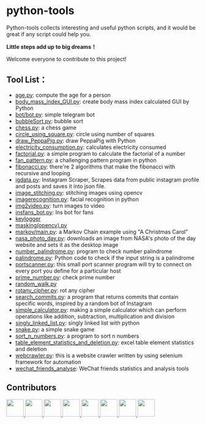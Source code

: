# python-tools
Python-tools collects interesting and useful python scripts, and it would be great if any script could help you.

**Little steps add up to big dreams！**

Welcome everyone to contribute to this project!


## Tool List：
- [age.py](https://github.com/Henry-Jia/python-tools/blob/master/age.py): compute the age for a person
- [body_mass_index_GUI.py](https://github.com/Henry-Jia/python-tools/blob/master/body_mass_index_GUI.py): create body mass index calculated GUI by Python
- [bot/bot.py](https://github.com/Henry-Jia/python-tools/blob/master/bot/bot.py): simple telegram bot
- [bubbleSort.py](https://github.com/Henry-Jia/python-tools/blob/master/bubbleSort.py): bubble sort
- [chess.py](https://github.com/Henry-Jia/python-tools/blob/master/chess.py): a chess game
- [circle_using_square.py](https://github.com/Henry-Jia/python-tools/blob/master/circle_using_square.py): circle using number of squares
- [draw_PeppaPig.py](https://github.com/Henry-Jia/python-tools/blob/master/draw_PeppaPig.py): draw PeppaPig with Python
- [electricity_consumption.py](https://github.com/Henry-Jia/python-tools/blob/master/electricity_consumption.py): calculates electricity consumed
- [factorial.py](https://github.com/Henry-Jia/python-tools/blob/master/factorial.py): a simple program to calculate the factorial of a number
- [fan_pattern.py](https://github.com/Henry-Jia/python-tools/blob/master/fan_pattern.py): a challenging pattern program in python
- [fibonacci.py](https://github.com/Henry-Jia/python-tools/blob/master/fibonacci.py): there're 2 algorithms that make the fibonacci with recursive and looping
- [igdata.py](https://github.com/Henry-Jia/python-tools/blob/master/igdata.py): Instagram Scraper, Scrapes data from public instagram profile and posts and saves it into json file.
- [image_stitching.py](https://github.com/Henry-Jia/python-tools/blob/master/image_stitching.py): stitching images using opencv
- [imagerecognition.py](https://github.com/Henry-Jia/python-tools/blob/master/imagerecognition.py): facial recognition in python
- [img2video.py](https://github.com/Henry-Jia/python-tools/blob/master/img2video.py): turn images to video
- [insfans_bot.py](https://github.com/Henry-Jia/python-tools/blob/master/insfans.py): Ins bot for fans
- [keylogger](https://github.com/Henry-Jia/python-tools/tree/master/keylogger)
- [masking(opencv).py](https://github.com/Henry-Jia/python-tools/blob/master/masking(opencv).py)
- [markov/main.py](https://github.com/Henry-Jia/python-tools/blob/master/markov/main.py): a Markov Chain example using "A Christmas Carol"
- [nasa_photo_day.py](https://github.com/Henry-Jia/python-tools/blob/master/nasa_photo_day.py): downloads an image from NASA's photo of the day website and sets it as the desktop image
- [number_palindrome.py](https://github.com/Henry-Jia/python-tools/blob/master/number_palindrome.py): program to check number palindrome
- [palindrome.py](https://github.com/Henry-Jia/python-tools/blob/master/palindrome.py): Python code to check if the input string is a palindrome
- [portscanner.py](https://github.com/Henry-Jia/python-tools/blob/master/portscanner.py): this small port scanner program will try to connect on every port you define for a particular host
- [prime_number.py](https://github.com/Henry-Jia/python-tools/blob/master/prime_number.py): check prime number
- [random_walk.py](https://github.com/Henry-Jia/python-tools/blob/master/random_walk.py)
- [rotany_cipher.py](https://github.com/Henry-Jia/python-tools/blob/master/rotany_cipher.py): rot any cipher
- [search_commits.py](https://github.com/Henry-Jia/python-tools/blob/master/search_commits.py): a program that returns commits that contain specific words, inspired by a random bot of Instagram
- [simple_calculator.py](https://github.com/Henry-Jia/python-tools/blob/master/simple_calculator.py): making a simple calculator which can perform operations like addition, subtraction, multiplication and division
- [singly_linked_list.py](https://github.com/Henry-Jia/python-tools/blob/master/singly_linked_list.py): singly linked list with python
- [snake.py](https://github.com/Henry-Jia/python-tools/blob/master/snake.py): a simple snake game
- [sort_n_numbers.py](https://github.com/Henry-Jia/python-tools/blob/master/sort_n_numbers.py): a program to sort n numbers
- [table_element_statistics_and_deletion.py](https://github.com/Henry-Jia/python-tools/blob/master/table_element_statistics_and_deletion.py): excel table element statistics and deletion
- [webcrawler.py](https://github.com/Henry-Jia/python-tools/blob/master/webcrawler.py): this is a website crawler written by using selenium framework for automation
- [wechat_friends_analyse](https://github.com/Henry-Jia/python-tools/tree/master/wechat_friends_analyse): WeChat friends statistics and analysis tools

## Contributors

<a href="https://github.com/Henry-Jia">  
    <img src="https://avatars2.githubusercontent.com/u/23567225?s=460&v=4" width="45px">
</a>
<a href="https://github.com/mihirukongahage">  
    <img src="https://avatars2.githubusercontent.com/u/34188669?s=460&v=4" width="45px">
</a>
<a href="https://github.com/sun-fox">  
    <img src="https://avatars1.githubusercontent.com/u/39754412?s=460&v=4" width="45px">
</a>
<a href="https://github.com/d4n1">  
    <img src="https://avatars1.githubusercontent.com/u/537854?s=460&v=4" width="45px">
</a>
<a href="https://github.com/anandmohan4143">  
    <img src="https://avatars0.githubusercontent.com/u/32757675?s=460&v=4" width="45px">
</a>
<a href="https://github.com/akshayraichur">  
    <img src="https://avatars1.githubusercontent.com/u/16524592?s=460&v=4" width="45px">
</a>
<a href="https://github.com/Cutwell">  
    <img src="https://avatars2.githubusercontent.com/u/22395357?s=460&v=4" width="45px">
</a>
<a href="https://github.com/ye1dos">  
    <img src="https://avatars3.githubusercontent.com/u/39968522?s=460&v=4" width="45px">
</a>

